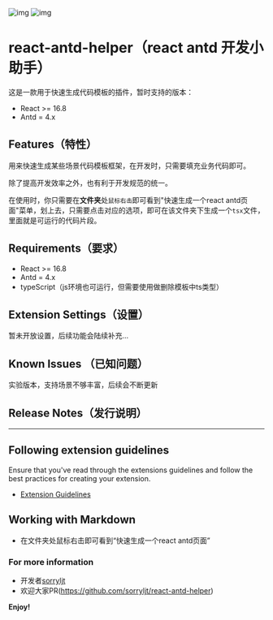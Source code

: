 ![img](https://img.shields.io/badge/VS%20Marketlace-v0.0.9-brightgreen) ![img](https://img.shields.io/badge/downloads-49KB-blue)


# react-antd-helper（react antd 开发小助手）

这是一款用于快速生成代码模板的插件，暂时支持的版本：

- React >= 16.8
- Antd = 4.x

## Features（特性）

用来快速生成某些场景代码模板框架，在开发时，只需要填充业务代码即可。

除了提高开发效率之外，也有利于开发规范的统一。

在使用时，你只需要在**文件夹**处`鼠标右击`即可看到"快速生成一个react antd页面"菜单，划上去，只需要点击对应的选项，即可在该文件夹下生成一个`tsx`文件，里面就是可运行的代码片段。

## Requirements（要求）

- React >= 16.8
- Antd = 4.x
- typeScript（js环境也可运行，但需要使用做删除模板中ts类型）

## Extension Settings（设置）

暂未开放设置，后续功能会陆续补充...

## Known Issues （已知问题）

实验版本，支持场景不够丰富，后续会不断更新

## Release Notes（发行说明）


-----------------------------------------------------------------------------------------------------------

## Following extension guidelines

Ensure that you've read through the extensions guidelines and follow the best practices for creating your extension.

* [Extension Guidelines](https://code.visualstudio.com/api/references/extension-guidelines)

## Working with Markdown

* 在文件夹处鼠标右击即可看到“快速生成一个react antd页面”

### For more information

- 开发者[sorryljt](https://github.com/sorryljt)
- 欢迎大家PR(https://github.com/sorryljt/react-antd-helper)

**Enjoy!**